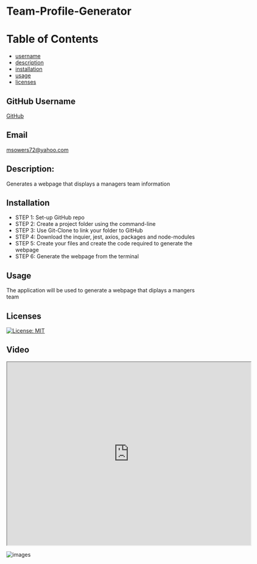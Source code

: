 # Team-Profile-Generator

# Table of Contents
- [username](#username)
- [description](#description)
- [installation](#installation)
- [usage](#usage)
- [licenses](#licenses)


## GitHub Username
[GitHub](https://github.com/msowers72/Team-Profile-Generator)

## Email
<msowers72@yahoo.com>

## Description:
Generates a webpage that displays a managers team information

## Installation
* STEP 1: Set-up GitHub repo
* STEP 2: Create a project folder using the command-line
* STEP 3: Use Git-Clone to link your folder to GitHub
* STEP 4: Download the inquier, jest, axios, packages and node-modules
* STEP 5: Create your files and create the code required to generate the webpage
* STEP 6: Generate the webpage from the terminal    

## Usage
The application will be used to generate a webpage that diplays a mangers team

## Licenses 
[![License: MIT](https://img.shields.io/badge/License-MIT-yellow.svg)](https://opensource.org/licenses/MIT)
<!-- ![Tux, the Linux mascot](https://img.shields.io/badge/License-MIT-green) -->

## Video
<iframe src="https://edit.screencastify.com/edit" width="640" height="480"></iframe>
  
 ![images](https://user-images.githubusercontent.com/80433477/127933093-2a157d3c-c082-485c-a9dc-e0ba7c9926b8.png)